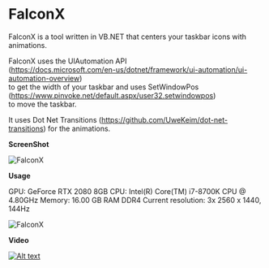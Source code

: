 # FalconX
FalconX is a tool written in VB.NET that centers your taskbar icons with animations.


FalconX uses the UIAutomation API  
(https://docs.microsoft.com/en-us/dotnet/framework/ui-automation/ui-automation-overview)  
to get the width of your taskbar and uses SetWindowPos  
(https://www.pinvoke.net/default.aspx/user32.setwindowpos)  
to move the taskbar.  

It uses Dot Net Transitions (https://github.com/UweKeim/dot-net-transitions) for the animations.  

**ScreenShot**

![FalconX](https://chrisandriessen.nl/web/img/FX3.jpg)

**Usage**

GPU: GeForce RTX 2080 8GB
CPU: Intel(R) Core(TM) i7-8700K CPU @ 4.80GHz
Memory: 16.00 GB RAM DDR4
Current resolution: 3x 2560 x 1440, 144Hz

![FalconX](https://chrisandriessen.nl/web/img/FX3.jpg)



**Video**

[![Alt text](https://img.youtube.com/vi/H07adcIXg7s/0.jpg)](https://www.youtube.com/watch?v=H07adcIXg7s)
